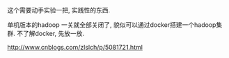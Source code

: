 这个需要动手实验一把, 实践性的东西.

单机版本的hadoop 一关就全部关闭了, 貌似可以通过docker搭建一个hadoop集群. 不了解docker, 先放一放.

http://www.cnblogs.com/zlslch/p/5081721.html